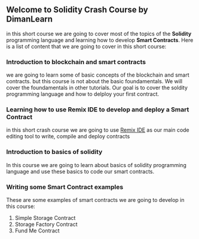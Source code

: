 ## Welcome to Solidity Crash Course by DimanLearn
in this short course we are going to cover most of the topics of the **Solidity** programming language and learning how to develop **Smart Contracts**. Here is a list of content that we are going to cover in this short course:

### Introduction to blockchain and smart contracts
we are going to learn some of basic concepts of the blockchain and smart contracts. but this course is not about the basic foundamentals. We will cover the foundamentals in other tutorials. Our goal is to cover the soldity programming language and how to delploy your first contract.

### Learning how to use Remix IDE to develop and deploy a Smart Contract
in this short crash course we are going to use [Remix IDE](https://remix.ethereum.org/) as our main code editing tool to write, compile and deploy contracts


### Introduction to basics of solidity
In this course we are going to learn about basics of solidity programming language and use these basics to code our smart contracts.

### Writing some Smart Contract examples
These are some examples of smart contracts we are going to develop in this course:
1. Simple Storage Contract
2. Storage Factory Contract
3. Fund Me Contract 

